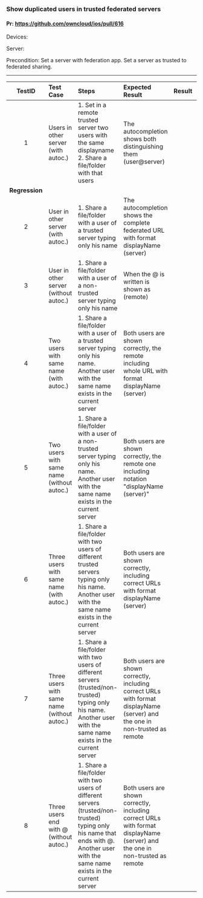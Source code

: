 ###  Show duplicated users in trusted federated servers 

#### Pr: https://github.com/owncloud/ios/pull/616 

Devices:

Server:

Precondition: Set a server with federation app. Set a server as trusted to federated sharing.

---

 
| TestID | Test Case | Steps | Expected Result | Result | Related Comment |
| :-----: | :------- | :---- | :-------------- | :----: | :-------------- |
| 1 | Users in other server (with autoc.)| 1. Set in a remote trusted server two users with the same displayname<br> 2. Share a file/folder with that users| The autocompletion shows both distinguishing them (user@server)|||
|**Regression**||||||
| 2 | User in other server (with autoc.)|  1. Share a file/folder with a user of a trusted server typing only his name| The autocompletion shows the complete federated URL with format displayName (server)|||
| 3 | User in other server (without autoc.) |  1. Share a file/folder with a user of a non-trusted server typing only his name| When the @ is written is shown as (remote)|||
| 4 | Two users with same name  (with autoc.) |  1. Share a file/folder with a user of a trusted server typing only his name. Another user with the same name exists in the current server| Both users are shown correctly, the remote including whole URL with format displayName (server)|||
| 5 | Two users with same name  (without autoc.) |  1. Share a file/folder with a user of a non-trusted server typing only his name. Another user with the same name exists in the current server| Both users are shown correctly, the remote one including notation "displayName (server)"|||
| 6 | Three users with same name  (with autoc.) |  1. Share a file/folder with two users of different trusted servers typing only his name. Another user with the same name exists in the current server| Both users are shown correctly, including correct URLs with format displayName (server)|||
| 7 | Three users with same name  (without autoc.) |  1. Share a file/folder with two users of different servers (trusted/non-trusted) typing only his name. Another user with the same name exists in the current server| Both users are shown correctly, including correct URLs with format displayName (server) and the one in non-trusted as remote|||
| 8 | Three users end with @ (without autoc.) |  1. Share a file/folder with two users of different servers (trusted/non-trusted) typing only his name that ends with @. Another user with the same name exists in the current server| Both users are shown correctly, including correct URLs  with format displayName (server) and the one in non-trusted as remote|||

